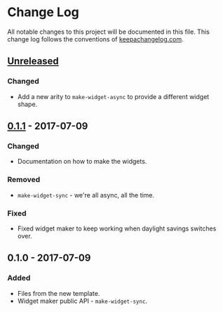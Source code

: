 # Change Log
All notable changes to this project will be documented in this file. This change log follows the conventions of [keepachangelog.com](http://keepachangelog.com/).

## [Unreleased]
### Changed
- Add a new arity to `make-widget-async` to provide a different widget shape.

## [0.1.1] - 2017-07-09
### Changed
- Documentation on how to make the widgets.

### Removed
- `make-widget-sync` - we're all async, all the time.

### Fixed
- Fixed widget maker to keep working when daylight savings switches over.

## 0.1.0 - 2017-07-09
### Added
- Files from the new template.
- Widget maker public API - `make-widget-sync`.

[Unreleased]: https://github.com/your-name/dollar-pass/compare/0.1.1...HEAD
[0.1.1]: https://github.com/your-name/dollar-pass/compare/0.1.0...0.1.1

